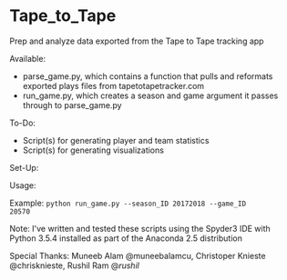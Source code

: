 # Tape_to_Tape
Prep and analyze data exported from the Tape to Tape tracking app

Available:
- parse_game.py, which contains a function that pulls and reformats exported plays files from tapetotapetracker.com
- run_game.py, which creates a season and game argument it passes through to parse_game.py

To-Do:
- Script(s) for generating player and team statistics
- Script(s) for generating visualizations

Set-Up:


Usage:

Example:
<code>python run_game.py --season_ID 20172018 --game_ID 20570</code>

Note:
I've written and tested these scripts using the Spyder3 IDE with Python 3.5.4 installed as part of the Anaconda 2.5 distribution

Special Thanks:
Muneeb Alam @muneebalamcu, Christoper Knieste @chrisknieste, Rushil Ram @_rushil_
